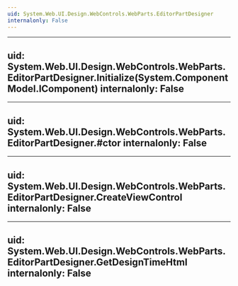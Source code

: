 ```yaml
---
uid: System.Web.UI.Design.WebControls.WebParts.EditorPartDesigner
internalonly: False
---
```


---
uid: System.Web.UI.Design.WebControls.WebParts.EditorPartDesigner.Initialize(System.ComponentModel.IComponent)
internalonly: False
---

---
uid: System.Web.UI.Design.WebControls.WebParts.EditorPartDesigner.#ctor
internalonly: False
---

---
uid: System.Web.UI.Design.WebControls.WebParts.EditorPartDesigner.CreateViewControl
internalonly: False
---

---
uid: System.Web.UI.Design.WebControls.WebParts.EditorPartDesigner.GetDesignTimeHtml
internalonly: False
---

